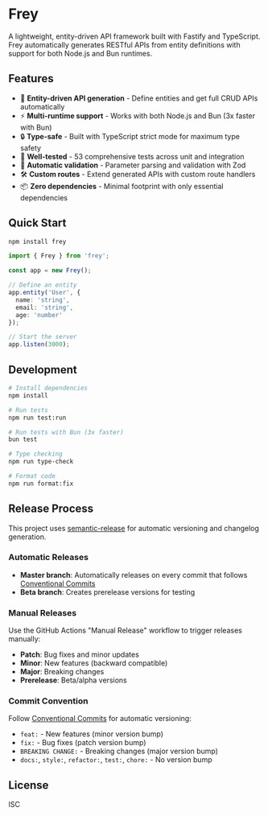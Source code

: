 # Frey

A lightweight, entity-driven API framework built with Fastify and TypeScript. Frey automatically generates RESTful APIs from entity definitions with support for both Node.js and Bun runtimes.

## Features

- 🚀 **Entity-driven API generation** - Define entities and get full CRUD APIs automatically
- ⚡ **Multi-runtime support** - Works with both Node.js and Bun (3x faster with Bun)
- 🔒 **Type-safe** - Built with TypeScript strict mode for maximum type safety
- 🧪 **Well-tested** - 53 comprehensive tests across unit and integration
- 📝 **Automatic validation** - Parameter parsing and validation with Zod
- 🛠️ **Custom routes** - Extend generated APIs with custom route handlers
- 📦 **Zero dependencies** - Minimal footprint with only essential dependencies

## Quick Start

```bash
npm install frey
```

```typescript
import { Frey } from 'frey';

const app = new Frey();

// Define an entity
app.entity('User', {
  name: 'string',
  email: 'string',
  age: 'number'
});

// Start the server
app.listen(3000);
```

## Development

```bash
# Install dependencies
npm install

# Run tests
npm run test:run

# Run tests with Bun (3x faster)
bun test

# Type checking
npm run type-check

# Format code
npm run format:fix
```

## Release Process

This project uses [semantic-release](https://semantic-release.gitbook.io/) for automatic versioning and changelog generation.

### Automatic Releases

- **Master branch**: Automatically releases on every commit that follows [Conventional Commits](https://conventionalcommits.org/)
- **Beta branch**: Creates prerelease versions for testing

### Manual Releases

Use the GitHub Actions "Manual Release" workflow to trigger releases manually:
- **Patch**: Bug fixes and minor updates
- **Minor**: New features (backward compatible)
- **Major**: Breaking changes
- **Prerelease**: Beta/alpha versions

### Commit Convention

Follow [Conventional Commits](https://conventionalcommits.org/) for automatic versioning:

- `feat:` - New features (minor version bump)
- `fix:` - Bug fixes (patch version bump)
- `BREAKING CHANGE:` - Breaking changes (major version bump)
- `docs:`, `style:`, `refactor:`, `test:`, `chore:` - No version bump

## License

ISC